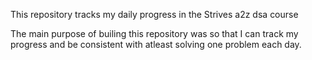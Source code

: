 This repository tracks my daily progress in the Strives a2z dsa course

The main purpose of builing this repository was so that I can track my progress and be consistent with atleast solving one problem each day.

